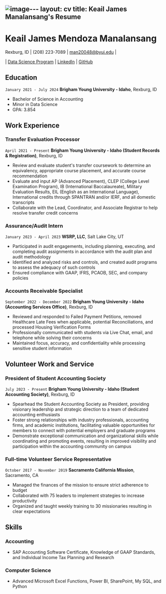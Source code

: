 ![image](https://github.com/kjmm0703/James-Resume/assets/152538155/f22b4199-7ced-4464-9605-b8c372c72d7f)---
layout: cv
title: Keail James Manalansang's Resume
---
# Keail James Mendoza Manalansang
Rexburg, ID | (208) 223-7089 | man20048@byui.edu | 

<div id="webaddress">
| <a href="https://byuidatascience.github.io/development.html">Data Science Program</a> 
| <a href="https://www.linkedin.com/in/jamesyeppp/">LinkedIn</a> 
| <a href="https://github.com/byuids-resumes">GitHub</a>
</div>
<!-- https://www.monique.tech/the-art-of-markdown -->



## Education

`January 2021 - July 2024`
__Brigham Young University - Idaho__, Rexburg, ID

- Bachelor of Science in Accounting
- Minor in Data Science
- GPA: 3.854



## Work Experience

### Transfer Evaluation Processor

`April 2021 - Present`
__Brigham Young University - Idaho (Student Records & Registration)__, Rexburg, ID

- Review and evaluate student's transfer coursework to determine an equivalency, appropriate course placement, and accurate course recommendation
- Evaluate and input AP (Advanced Placement), CLEP (College Level Examination Program), IB (International Baccalaureate), Military Evaluation Results, EIL (English as an International Language), International credits through SPANTRAN and/or IERF, and all domestic transcripts
- Collaborate with the Lead, Coordinator, and Associate Registrar to help resolve transfer credit concerns


### Assurance/Audit Intern

`January 2023 - April 2023`
__WSRP, LLC__, Salt Lake City, UT

- Participated in audit engagements, including planning, executing, and completing audit assignments in accordance with the audit plan and audit methodology
- Identified and analyzed risks and controls, and created audit programs to assess the adequacy of such controls
- Ensured compliance with GAAP, IFRS, PCAOB, SEC, and company policies


### Accounts Receivable Specialist

`September 2022 - December 2022`
__Brigham Young University - Idaho (Accounting Services Office)__, Rexburg, ID

- Reviewed and responded to Failed Payment Petitions, removed Healthcare Late Fees when applicable, potential Reconciliations, and processed Housing Verification Forms
- Professionally communicated with students via Live Chat, email, and telephone while solving their concerns
- Maintained focus, accuracy, and confidentiality while processing sensitive student information



## Volunteer Work and Service

### President of Student Accounting Society

`July 2023 - Present`
__Brigham Young University - Idaho (Student Accounting Society)__, Rexburg, ID

- Spearhead the Student Accounting Society as President, providing visionary leadership and strategic direction to a team of dedicated accounting enthusiasts
- Foster strong relationships with industry professionals, accounting firms, and academic institutions, facilitating valuable opportunities for members to connect with potential employers and graduate programs
- Demonstrate exceptional communication and organizational skills while coordinating and promoting events, resulting in improved visibility and participation within the accounting community on campus


### Full-time Volunteer Service Representative

`October 2017 - November 2019`
__Sacramento California Mission__, Sacramento, CA

- Managed the finances of the mission to ensure strict adherence to budget
- Collaborated with 75 leaders to implement strategies to increase productivity
- Organized and taught weekly training to 30 missionaries resulting in clear expectations



## Skills

### Accounting

- SAP Accounting Software Certificate, Knowledge of GAAP Standards, and Individual Income Tax Planning and Research


### Computer Science

- Advanced Microsoft Excel Functions, Power BI, SharePoint, My SQL, and Python


<!-- ### Footer

Last updated: May 2013 -->


